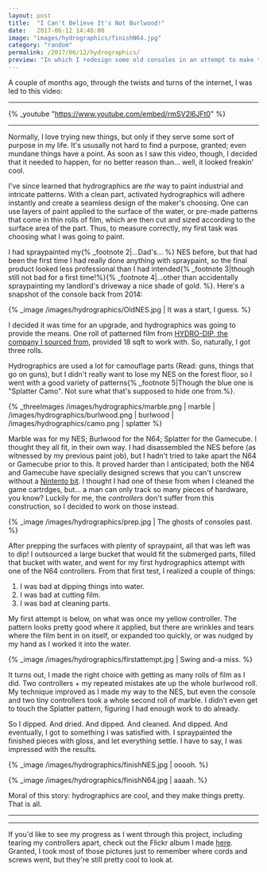```yaml
---
layout: post
title:  "I Can't Believe It's Not Burlwood!"
date:   2017-06-12 14:46:00
image: "images/hydrographics/finishN64.jpg"
category: "random"
permalink: /2017/06/12/hydrographics/
preview: "In which I redesign some old consoles in an attempt to make them classy."
---
```


A couple of months ago, through the twists and turns of the internet, I was led to this video: 

---

{% _youtube "https://www.youtube.com/embed/rmSV2l6JFt0" %}

---

Normally, I love trying new things, but only if they serve some sort of purpose in my life. It's ususally not hard to find a purpose, granted; even mundane things have a point. As soon as I saw this video, though, I decided that it needed to happen, for no better reason than... well, it looked freakin' cool.

I've since learned that hydrographics are _the_ way to paint industrial and intricate patterns. With a clean part, activated hydrographics will adhere instantly and create a seamless design of the maker's choosing. One can use layers of paint applied to the surface of the water, or pre-made patterns that come in thin rolls of film, which are then cut and sized according to the surface area of the part. Thus, to measure correctly, my first task was choosing what I was going to paint.

I had spraypainted my{% _footnote 2|...Dad's... %} NES before, but that had been the first time I had really done anything with spraypaint, so the final product looked less professional than I had intended{% _footnote 3|though still not bad for a first time!%}{% _footnote 4|...other than accidentally spraypainting my landlord's driveway a nice shade of gold. %}. Here's a snapshot of the console back from 2014: 

{% _image /images/hydrographics/OldNES.jpg | It was a start, I guess. %}

I decided it was time for an upgrade, and hydrographics was going to provide the means. One roll of patterned film from [HYDRO-DIP, the company I sourced from](http://www.hydrodip.com/), provided 18 sqft to work with. So, naturally, I got three rolls. 

Hydrographics are used a lot for camouflage parts (Read: guns, things that go on guns), but I didn't really want to lose my NES on the forest floor, so I went with a good variety of patterns{% _footnote 5|Though the blue one is "Splatter Camo". Not sure what that's supposed to hide one from.%}.

{% _threeImages /images/hydrographics/marble.png | marble |
/images/hydrographics/burlwood.png | burlwood |
/images/hydrographics/camo.png | splatter %}


Marble was for my NES; Burlwood for the N64; Splatter for the Gamecube. I thought they all fit, in their own way. I had disassembled the NES before (as witnessed by my previous paint job), but I hadn't tried to take apart the N64 or Gamecube prior to this. It proved harder than I anticipated; both the N64 and Gamecube have specially designed screws that you can't unscrew without a [Nintento bit](https://www.amazon.com/s/?ie=UTF8&keywords=security+bit+n64&tag=googhydr-20&index=aps&hvadid=153654209207&hvpos=1t1&hvnetw=g&hvrand=8449694122684483223&hvpone=&hvptwo=&hvqmt=b&hvdev=c&hvdvcmdl=&hvlocint=&hvlocphy=9060040&hvtargid=kwd-34680610175&ref=pd_sl_9cemn1qmgt_b). I thought I had one of these from when I cleaned the game cartrdges, but... a man can only track so many pieces of hardware, you know?  Luckily for me, the _controllers_ don't suffer from this construction, so I decided to work on those instead.

{% _image /images/hydrographics/prep.jpg | The ghosts of consoles past. %}

After prepping the surfaces with plenty of spraypaint, all that was left was to dip! I outsourced a large bucket that would fit the submerged parts, filled that bucket with water, and went for my first hydrographics attempt with one of the N64 controllers. From that first test, I realized a couple of things: 

1. I was bad at dipping things into water.
2. I was bad at cutting film.
3. I was bad at cleaning parts.

My first attempt is below, on what was once my yellow controller. The pattern looks pretty good where it applied, but there are wrinkles and tears where the film bent in on itself, or expanded too quickly, or was nudged by my hand as I worked it into the water. 

{% _image /images/hydrographics/firstattempt.jpg | Swing and-a miss. %}

It turns out, I made the right choice with getting as many rolls of film as I did. Two controllers + my repeated mistakes ate up the whole burlwood roll. My technique improved as I made my way to the NES, but even the console and two tiny controllers took a whole second roll of marble. I didn't even get to touch the Splatter pattern, figuring I had enough work to do already. 

So I dipped. And dried. And dipped. And cleaned. And dipped. And eventually, I got to something I was satisfied with. I spraypainted the finished pieces with gloss, and let everything settle. I have to say, I was impressed with the results. 

{% _image /images/hydrographics/finishNES.jpg | ooooh. %}

{% _image /images/hydrographics/finishN64.jpg | aaaah. %}

Moral of this story: hydrographics are cool, and they make things pretty. That is all.

- - - - - - - - -
- - - - - - - - -

If you'd like to see my progress as I went through this project, including tearing my controllers apart, check out the Flickr album I made [here](https://flic.kr/s/aHskX96KfP). Granted, I took most of those pictures just to remember where cords and screws went, but they're still pretty cool to look at.
